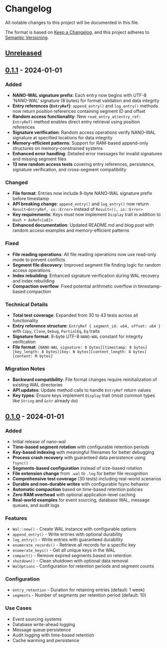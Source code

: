 # Changelog

All notable changes to this project will be documented in this file.

The format is based on [Keep a Changelog](https://keepachangelog.com/en/1.0.0/),
and this project adheres to [Semantic Versioning](https://semver.org/spec/v2.0.0.html).

## [Unreleased]

## [0.1.1] - 2024-01-01

### Added
- **NANO-WAL signature prefix**: Each entry now begins with UTF-8 'NANO-WAL' signature (8 bytes) for format validation and data integrity
- **Entry references (`EntryRef`)**: `append_entry()` and `log_entry()` methods now return position references containing segment ID and offset
- **Random access functionality**: New `read_entry_at(entry_ref: EntryRef)` method enables direct entry retrieval using position references
- **Signature verification**: Random access operations verify NANO-WAL signature at specified locations for data integrity
- **Memory-efficient patterns**: Support for RAM-based append-only structures on memory-constrained systems
- **Enhanced error handling**: Detailed error messages for invalid signatures and missing segment files
- **13 new random access tests** covering entry references, persistence, signature verification, and cross-segment compatibility

### Changed
- **File format**: Entries now include 8-byte NANO-WAL signature prefix before timestamp
- **API breaking change**: `append_entry()` and `log_entry()` now return `Result<EntryRef, io::Error>` instead of `Result<(), io::Error>`
- **Key requirements**: Keys must now implement `Display` trait in addition to `Hash + AsRef<[u8]>`
- **Enhanced documentation**: Updated README.md and blog post with random access examples and memory-efficient patterns

### Fixed
- **File reading operations**: All file reading operations now use read-only mode to prevent conflicts
- **Segment file discovery**: Improved segment file finding logic for random access operations
- **Index rebuilding**: Enhanced signature verification during WAL recovery and index rebuilding
- **Compaction overflow**: Fixed potential arithmetic overflow in timestamp-based compaction

### Technical Details
- **Total test coverage**: Expanded from 30 to 43 tests across all functionality
- **Entry reference structure**: `EntryRef { segment_id: u64, offset: u64 }` with `Copy`, `Clone`, `Debug`, `PartialEq`, `Eq` traits
- **Signature format**: 8-byte UTF-8 `NANO-WAL` constant for integrity verification
- **File format**: `[NANO-WAL signature: 8 bytes][timestamp: 8 bytes][key_length: 8 bytes][key: N bytes][content_length: 8 bytes][content: M bytes]`

### Migration Notes
- **Backward compatibility**: File format changes require reinitialization of existing WAL directories
- **API updates**: Update method calls to handle `EntryRef` return values
- **Key types**: Ensure keys implement `Display` trait (most common types like `String` and `&str` already do)

## [0.1.0] - 2024-01-01

### Added
- Initial release of nano-wal
- **Time-based segment rotation** with configurable retention periods
- **Key-based indexing** with meaningful filenames for better debugging
- **Process crash recovery** with guaranteed data persistence using `fsync()`
- **Segments-based configuration** instead of size-based rotation
- **File extension change** from `.wal` to `.log` for better file recognition
- **Comprehensive test coverage** (30 tests) including real-world scenarios
- **Durable and non-durable writes** with configurable fsync behavior
- **Automatic compaction** based on time-based retention policies
- **Zero RAM overhead** with optional application-level caching
- **Real-world examples** for event sourcing, database WAL, message queues, and audit logs

### Features
- `Wal::new()` - Create WAL instance with configurable options
- `append_entry()` - Write entries with optional durability
- `log_entry()` - Write entries with guaranteed durability
- `enumerate_records()` - Retrieve all records for a specific key
- `enumerate_keys()` - Get all unique keys in the WAL
- `compact()` - Remove expired segments based on retention
- `shutdown()` - Clean shutdown with optional data removal
- `WalOptions` - Configuration for retention periods and segment counts

### Configuration
- `entry_retention` - Duration for retaining entries (default: 1 week)
- `segments` - Number of segments per retention period (default: 10)

### Use Cases
- Event sourcing systems
- Database write-ahead logging
- Message queue persistence
- Audit logging with time-based retention
- Cache warming and persistence

[Unreleased]: https://github.com/yourusername/nano-wal/compare/v0.1.1...HEAD
[0.1.1]: https://github.com/yourusername/nano-wal/compare/v0.1.0...v0.1.1
[0.1.0]: https://github.com/yourusername/nano-wal/releases/tag/v0.1.0